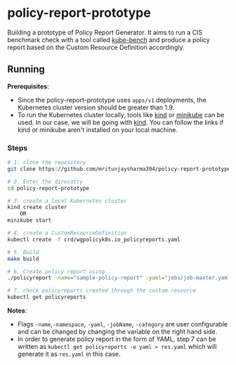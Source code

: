 # policy-report-prototype
Building a prototype of Policy Report Generator. It aims to run a CIS benchmark check with a tool called [kube-bench](https://github.com/aquasecurity/kube-bench) and produce a policy report based on the Custom Resource Definition accordingly.

## Running

**Prerequisites**: 
* Since the policy-report-prototype uses `apps/v1` deployments, the Kubernetes cluster version should be greater than 1.9.
* To run the Kubernetes cluster locally, tools like [kind](https://kind.sigs.k8s.io/) or [minikube](https://minikube.sigs.k8s.io/docs/start/) can be used. In our case, we will be going with [kind](https://kind.sigs.k8s.io/). You can follow the links if kind or minikube aren't installed on your local machine.

### Steps

```sh
# 1. clone the repository
git clone https://github.com/mritunjaysharma394/policy-report-prototype.git

# 2. Enter the direcotry
cd policy-report-prototype

# 3. create a local Kubernetes cluster
kind create cluster
    OR
minikube start

# 4. create a CustomResourceDefinition
kubectl create -f crd/wgpolicyk8s.io_policyreports.yaml

# 5. Build
make build

# 6. Create policy report using
./policyreport -name="sample-policy-report" -yaml="jobs/job-master.yaml" -jobName="kube-bench-master" -namespace="default" -category="CIS Benchmarks"

# 7. check policyreports created through the custom resource
kubectl get policyreports
```
**Notes**: 
* Flags `-name`,`-namespace`, `-yaml`, `-jobName`, `-category` are user configurable and can be changed by changing the variable on the right hand side. 
* In order to generate policy report in the form of YAML, step 7 can be written as `kubectl get policyreports -o yaml > res.yaml` which will generate it as `res.yaml` in this case.
